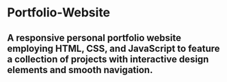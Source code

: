 # Portfolio-Website
## A responsive personal portfolio website employing HTML, CSS, and JavaScript to feature a collection of projects with interactive design elements and smooth navigation.
